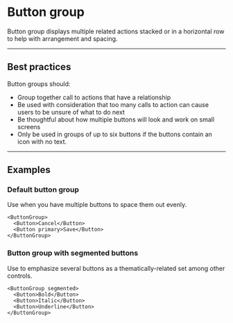 # Button group

Button group displays multiple related actions stacked or in a horizontal row to help with arrangement and spacing.

---

## Best practices

Button groups should:

- Group together call to actions that have a relationship
- Be used with consideration that too many calls to action can cause users to be unsure of what to do next
- Be thoughtful about how multiple buttons will look and work on small screens
- Only be used in groups of up to six buttons if the buttons contain an icon with no text.

---

## Examples

### Default button group

Use when you have multiple buttons to space them out evenly.

```vue
<ButtonGroup>
  <Button>Cancel</Button>
  <Button primary>Save</Button>
</ButtonGroup>
```

### Button group with segmented buttons

Use to emphasize several buttons as a thematically-related set among other controls.

```vue
<ButtonGroup segmented>
  <Button>Bold</Button>
  <Button>Italic</Button>
  <Button>Underline</Button>
</ButtonGroup>
```
